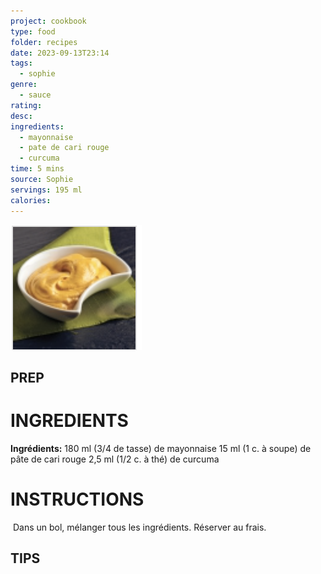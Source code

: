 ```yaml
---
project: cookbook
type: food
folder: recipes
date: 2023-09-13T23:14
tags:
  - sophie
genre:
  - sauce
rating: 
desc: 
ingredients:
  - mayonnaise
  - pate de cari rouge
  - curcuma
time: 5 mins
source: Sophie
servings: 195 ml
calories:
---
```

![IMAGE](image_24.png)


## PREP


# INGREDIENTS

**Ingrédients:** 180 ml (3/4 de tasse) de mayonnaise 15 ml (1 c. à soupe) de pâte de cari rouge 2,5 ml (1/2 c. à thé) de curcuma



# INSTRUCTIONS

 Dans un bol, mélanger tous les ingrédients. Réserver au frais.


## TIPS



